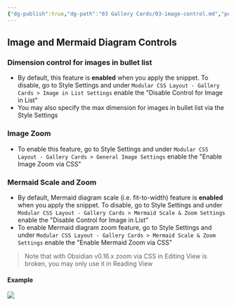 ```yaml
---
{"dg-publish":true,"dg-path":"03 Gallery Cards/03-image-control.md","permalink":"/03-gallery-cards/03-image-control/","title":"Image Control","noteIcon":"","updated":"2023-10-28T08:10:40.721+08:00"}
---
```



## Image and Mermaid Diagram Controls

### Dimension control for images in bullet list
- By default, this feature is **enabled** when you apply the snippet. To disable, go to Style Settings and under `Modular CSS Layout - Gallery Cards > Image in List Settings` enable the "Disable Control for Image in List"
- You may also specify the max dimension for images in bullet list via the Style Settings

### Image Zoom
- To enable this feature, go to Style Settings and under `Modular CSS Layout - Gallery Cards > General Image Settings` enable the "Enable Image Zoom via CSS"

### Mermaid Scale and Zoom
- By default, Mermaid diagram scale (i.e. fit-to-width) feature is **enabled** when you apply the snippet. To disable, go to Style Settings and under `Modular CSS Layout - Gallery Cards > Mermaid Scale & Zoom Settings` enable the "Disable Control for Image in List"
- To enable Mermaid diagram zoom feature, go to Style Settings and under `Modular CSS Layout - Gallery Cards > Mermaid Scale & Zoom Settings` enable the "Enable Mermaid Zoom via CSS"

> Note that with Obsidian v0.16.x zoom via CSS in Editing View is broken, you may only use it in Reading View

#### Example
![](https://raw.githubusercontent.com/efemkay/obsidian-modular-css-layout/main/docs/assets/gallery-mermaid-scale.png)
